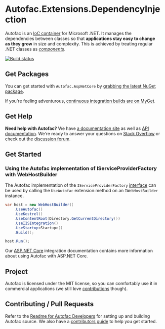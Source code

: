 # Autofac.Extensions.DependencyInjection

Autofac is an [IoC container](http://martinfowler.com/articles/injection.html) for Microsoft .NET. It manages the dependencies between classes so that **applications stay easy to change as they grow** in size and complexity. This is achieved by treating regular .NET classes as *[components](http://autofac.readthedocs.io/en/latest/glossary.html)*.

[![Build status](https://ci.appveyor.com/api/projects/status/qua467e2o7kvgqqa/branch/develop?svg=true)](https://ci.appveyor.com/project/Autofac/autofac-aspnetcore/branch/develop)

## Get Packages

You can get started with `Autofac.AspNetCore` by [grabbing the latest NuGet package](https://www.nuget.org/packages/Autofac.AspNetCore).

If you're feeling adventurous, [continuous integration builds are on MyGet](https://www.myget.org/gallery/autofac).

## Get Help

**Need help with Autofac?** We have [a documentation site](http://autofac.readthedocs.io/) as well as [API documentation](http://autofac.org/apidoc/). We're ready to answer your questions on [Stack Overflow](http://stackoverflow.com/questions/tagged/autofac) or check out the [discussion forum](https://groups.google.com/forum/#forum/autofac).

## Get Started

### Using the Autofac implementation of IServiceProviderFactory with WebHostBuilder

The Autofac implementation of the `IServiceProviderFactory` [interface](https://docs.microsoft.com/en-us/aspnet/core/api/microsoft.extensions.dependencyinjection.iserviceproviderfactory-1) can be used by calling the `UseAutofac` extension method on an `IWebHostBuilder` instance.

```C#
var host = new WebHostBuilder()
	.UseAutofac()
	.UseKestrel()
	.UseContentRoot(Directory.GetCurrentDirectory())
	.UseIISIntegration()
	.UseStartup<Startup>()
	.Build();

host.Run();
```

Our [ASP.NET Core](http://docs.autofac.org/en/latest/integration/aspnetcore.html) integration documentation contains more information about using Autofac with ASP.NET Core.

## Project

Autofac is licensed under the MIT license, so you can comfortably use it in commercial applications (we still love [contributions](http://autofac.readthedocs.io/en/latest/contributors.html) though).

## Contributing / Pull Requests

Refer to the [Readme for Autofac Developers](https://github.com/autofac/Autofac/blob/master/developers.md)
for setting up and building Autofac source. We also have a [contributors guide](http://autofac.readthedocs.io/en/latest/contributors.html) to help you get started.

